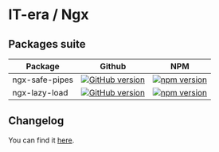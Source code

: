 # IT-era / Ngx

## Packages suite

| Package        | Github                                                                                                                      | NPM                                                                                                                            |
|----------------|-----------------------------------------------------------------------------------------------------------------------------|--------------------------------------------------------------------------------------------------------------------------------|
| ngx-safe-pipes | [![GitHub version](https://badge.fury.io/gh/it-era%2Fngx-safe-pipes.svg)](https://badge.fury.io/gh/it-era%2Fngx-safe-pipes) | [![npm version](https://badge.fury.io/js/%40it-era%2Fngx-safe-pipes.svg)](https://badge.fury.io/js/%40it-era%2Fngx-safe-pipes) |
| ngx-lazy-load | [![GitHub version](https://badge.fury.io/gh/it-era%2Fngx-lazy-load.svg)](https://badge.fury.io/gh/it-era%2Fngx-lazy-load) | [![npm version](https://badge.fury.io/js/%40it-era%2Fngx-lazy-load.svg)](https://badge.fury.io/js/%40it-era%2Fngx-lazy-load) |

## Changelog

You can find it [here](https://github.com/it-era/ngx/blob/master/CHANGELOG.md).
